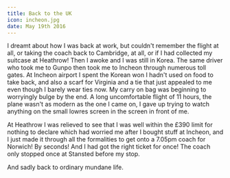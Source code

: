 ```yaml
---
title: Back to the UK
icon: incheon.jpg
date: May 19th 2016
---
```

I dreamt about how I was back at work, but couldn't remember the flight at all, or
taking the coach back to Cambridge, at all, or if I had collected my suitcase at Heathrow! Then
I awoke and I was still in Korea. The same driver who took me to Gunpo then took me to
Incheon through numerous toll gates. At Incheon airport I spent the Korean won I hadn't used
on food to take back, and also a scarf for Virginia and a tie that just appealed to me even
though I barely wear ties now. My carry on bag was beginning to worryingly bulge by the end.
A long uncomfortable flight of 11 hours, the plane wasn't as modern as the one I came on,
I gave up trying to watch anything on the small lowres screen in the screen in front of me.

At Heathrow I was relieved to see that I was well within the &pound;390 limit for nothing to declare
which had worried me after I bought stuff at Incheon, and I just made it through all the
formalities to get onto a 7.05pm coach for Norwich! By seconds! And I had got the right
ticket for once! The coach only stopped once at Stansted before my stop.

And sadly back to ordinary mundane life.
